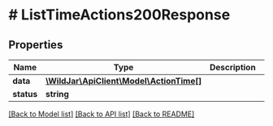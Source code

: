 # # ListTimeActions200Response

## Properties

Name | Type | Description | Notes
------------ | ------------- | ------------- | -------------
**data** | [**\WildJar\ApiClient\Model\ActionTime[]**](ActionTime.md) |  | [optional]
**status** | **string** |  | [optional]

[[Back to Model list]](../../README.md#models) [[Back to API list]](../../README.md#endpoints) [[Back to README]](../../README.md)
